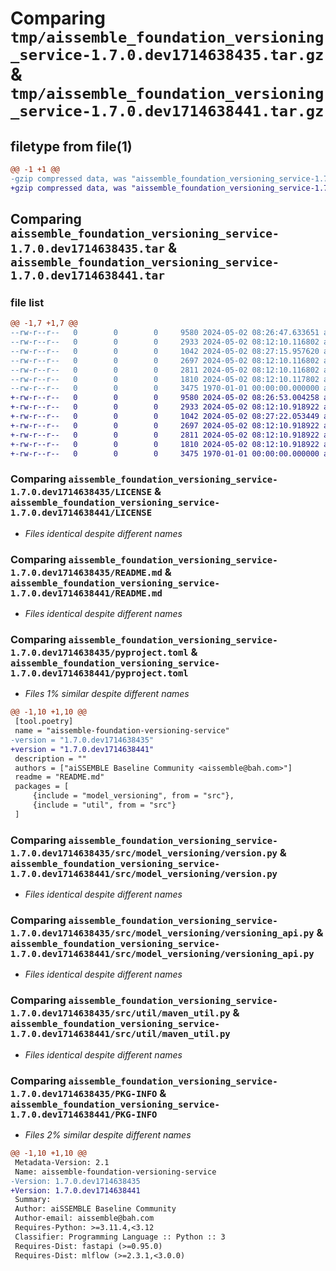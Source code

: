 # Comparing `tmp/aissemble_foundation_versioning_service-1.7.0.dev1714638435.tar.gz` & `tmp/aissemble_foundation_versioning_service-1.7.0.dev1714638441.tar.gz`

## filetype from file(1)

```diff
@@ -1 +1 @@
-gzip compressed data, was "aissemble_foundation_versioning_service-1.7.0.dev1714638435.tar", max compression
+gzip compressed data, was "aissemble_foundation_versioning_service-1.7.0.dev1714638441.tar", max compression
```

## Comparing `aissemble_foundation_versioning_service-1.7.0.dev1714638435.tar` & `aissemble_foundation_versioning_service-1.7.0.dev1714638441.tar`

### file list

```diff
@@ -1,7 +1,7 @@
--rw-r--r--   0        0        0     9580 2024-05-02 08:26:47.633651 aissemble_foundation_versioning_service-1.7.0.dev1714638435/LICENSE
--rw-r--r--   0        0        0     2933 2024-05-02 08:12:10.116802 aissemble_foundation_versioning_service-1.7.0.dev1714638435/README.md
--rw-r--r--   0        0        0     1042 2024-05-02 08:27:15.957620 aissemble_foundation_versioning_service-1.7.0.dev1714638435/pyproject.toml
--rw-r--r--   0        0        0     2697 2024-05-02 08:12:10.116802 aissemble_foundation_versioning_service-1.7.0.dev1714638435/src/model_versioning/version.py
--rw-r--r--   0        0        0     2811 2024-05-02 08:12:10.116802 aissemble_foundation_versioning_service-1.7.0.dev1714638435/src/model_versioning/versioning_api.py
--rw-r--r--   0        0        0     1810 2024-05-02 08:12:10.117802 aissemble_foundation_versioning_service-1.7.0.dev1714638435/src/util/maven_util.py
--rw-r--r--   0        0        0     3475 1970-01-01 00:00:00.000000 aissemble_foundation_versioning_service-1.7.0.dev1714638435/PKG-INFO
+-rw-r--r--   0        0        0     9580 2024-05-02 08:26:53.004258 aissemble_foundation_versioning_service-1.7.0.dev1714638441/LICENSE
+-rw-r--r--   0        0        0     2933 2024-05-02 08:12:10.918922 aissemble_foundation_versioning_service-1.7.0.dev1714638441/README.md
+-rw-r--r--   0        0        0     1042 2024-05-02 08:27:22.053449 aissemble_foundation_versioning_service-1.7.0.dev1714638441/pyproject.toml
+-rw-r--r--   0        0        0     2697 2024-05-02 08:12:10.918922 aissemble_foundation_versioning_service-1.7.0.dev1714638441/src/model_versioning/version.py
+-rw-r--r--   0        0        0     2811 2024-05-02 08:12:10.918922 aissemble_foundation_versioning_service-1.7.0.dev1714638441/src/model_versioning/versioning_api.py
+-rw-r--r--   0        0        0     1810 2024-05-02 08:12:10.918922 aissemble_foundation_versioning_service-1.7.0.dev1714638441/src/util/maven_util.py
+-rw-r--r--   0        0        0     3475 1970-01-01 00:00:00.000000 aissemble_foundation_versioning_service-1.7.0.dev1714638441/PKG-INFO
```

### Comparing `aissemble_foundation_versioning_service-1.7.0.dev1714638435/LICENSE` & `aissemble_foundation_versioning_service-1.7.0.dev1714638441/LICENSE`

 * *Files identical despite different names*

### Comparing `aissemble_foundation_versioning_service-1.7.0.dev1714638435/README.md` & `aissemble_foundation_versioning_service-1.7.0.dev1714638441/README.md`

 * *Files identical despite different names*

### Comparing `aissemble_foundation_versioning_service-1.7.0.dev1714638435/pyproject.toml` & `aissemble_foundation_versioning_service-1.7.0.dev1714638441/pyproject.toml`

 * *Files 1% similar despite different names*

```diff
@@ -1,10 +1,10 @@
 [tool.poetry]
 name = "aissemble-foundation-versioning-service"
-version = "1.7.0.dev1714638435"
+version = "1.7.0.dev1714638441"
 description = ""
 authors = ["aiSSEMBLE Baseline Community <aissemble@bah.com>"]
 readme = "README.md"
 packages = [
     {include = "model_versioning", from = "src"},
     {include = "util", from = "src"}
 ]
```

### Comparing `aissemble_foundation_versioning_service-1.7.0.dev1714638435/src/model_versioning/version.py` & `aissemble_foundation_versioning_service-1.7.0.dev1714638441/src/model_versioning/version.py`

 * *Files identical despite different names*

### Comparing `aissemble_foundation_versioning_service-1.7.0.dev1714638435/src/model_versioning/versioning_api.py` & `aissemble_foundation_versioning_service-1.7.0.dev1714638441/src/model_versioning/versioning_api.py`

 * *Files identical despite different names*

### Comparing `aissemble_foundation_versioning_service-1.7.0.dev1714638435/src/util/maven_util.py` & `aissemble_foundation_versioning_service-1.7.0.dev1714638441/src/util/maven_util.py`

 * *Files identical despite different names*

### Comparing `aissemble_foundation_versioning_service-1.7.0.dev1714638435/PKG-INFO` & `aissemble_foundation_versioning_service-1.7.0.dev1714638441/PKG-INFO`

 * *Files 2% similar despite different names*

```diff
@@ -1,10 +1,10 @@
 Metadata-Version: 2.1
 Name: aissemble-foundation-versioning-service
-Version: 1.7.0.dev1714638435
+Version: 1.7.0.dev1714638441
 Summary: 
 Author: aiSSEMBLE Baseline Community
 Author-email: aissemble@bah.com
 Requires-Python: >=3.11.4,<3.12
 Classifier: Programming Language :: Python :: 3
 Requires-Dist: fastapi (>=0.95.0)
 Requires-Dist: mlflow (>=2.3.1,<3.0.0)
```

